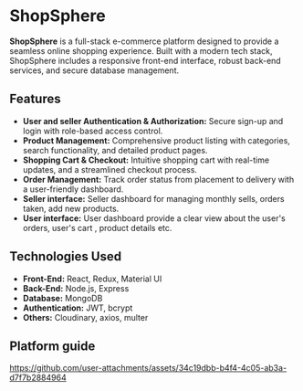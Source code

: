 # ShopSphere

**ShopSphere** is a full-stack e-commerce platform designed to provide a seamless online shopping experience. Built with a modern tech stack, ShopSphere includes a responsive front-end interface, robust back-end services, and secure database management. 

## Features

- **User and seller Authentication & Authorization:** Secure sign-up and login with role-based access control.
- **Product Management:** Comprehensive product listing with categories, search functionality, and detailed product pages.
- **Shopping Cart & Checkout:** Intuitive shopping cart with real-time updates, and a streamlined checkout process.
- **Order Management:** Track order status from placement to delivery with a user-friendly dashboard.
- **Seller interface:** Seller dashboard for managing monthly sells, orders taken, add new products.
- **User interface:** User dashboard provide a clear view about the  user's orders,  user's cart , product details etc.

## Technologies Used

- **Front-End:** React, Redux, Material UI
- **Back-End:** Node.js, Express
- **Database:** MongoDB
- **Authentication:** JWT, bcrypt
- **Others:** Cloudinary, axios, multer
  

## Platform guide 



https://github.com/user-attachments/assets/34c19dbb-b4f4-4c05-ab3a-d7f7b2884964






